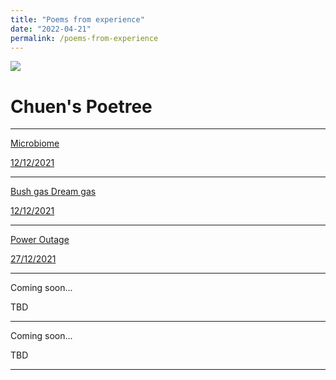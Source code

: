```yaml
---
title: "Poems from experience"
date: "2022-04-21"
permalink: /poems-from-experience
---
```


![](https://chuenlee.files.wordpress.com/2022/04/img_1939-1.jpeg?w=1024)

# **Chuen's Poetree**

* * *

[Microbiome](https://chuenlee.wordpress.com/2022/04/22/microbiome/)

[12/12/2021](https://chuenlee.wordpress.com/2022/04/22/microbiome/)

* * *

[Bush gas Dream gas](https://chuenlee.wordpress.com/2022/04/22/bush-gas-dream-gas/)

[12/12/2021](https://chuenlee.wordpress.com/2022/04/22/bush-gas-dream-gas/)

* * *

[Power Outage](https://chuenlee.wordpress.com/2022/04/22/power-outage/)

[27/12/2021](https://chuenlee.wordpress.com/2022/04/22/power-outage/)

* * *

Coming soon...

TBD

* * *

Coming soon...

TBD

* * *
